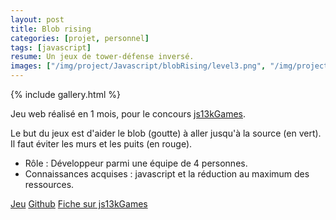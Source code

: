 ```yaml
---
layout: post
title: Blob rising
categories: [projet, personnel]
tags: [javascript]
resume: Un jeux de tower-défense inversé.
images: ["/img/project/Javascript/blobRising/level3.png", "/img/project/Javascript/blobRising/regles.png", "/img/project/Javascript/blobRising/level1.png"]
---
```

{% include gallery.html %}

Jeu web réalisé en 1 mois, pour le concours <a href="http://js13kgames.com" target="_blank">js13kGames</a>.

Le but du jeux est d'aider le blob (goutte) à aller jusqu'à la source (en vert). Il faut éviter les murs et les puits (en rouge).

* Rôle : Développeur parmi une équipe de 4 personnes.
* Connaissances acquises : javascript et la réduction au maximum des ressources.

<div class="container-link">
  <a href="http://js13kgames.com/games/blobrising/index.html" target="_blank">Jeu</a>
  <a href="https://github.com/Froggies/BlobRising" target="_blank">Github</a>
  <a href="http://js13kgames.com/entries/blobrising/" target="_blank">Fiche sur js13kGames</a>
</div>

